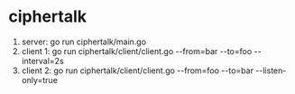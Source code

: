 # ciphertalk

1. server:
    go run ciphertalk/main.go
2. client 1:
    go run ciphertalk/client/client.go --from=bar --to=foo --interval=2s
3. client 2:
    go run ciphertalk/client/client.go --from=foo --to=bar --listen-only=true
